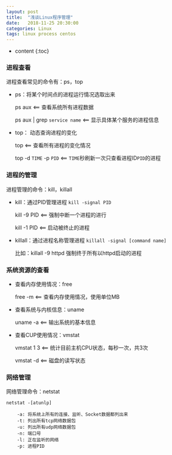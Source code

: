 ```yaml
---
layout: post
title:  "浅谈Linux程序管理"
date:   2018-11-25 20:30:00
categories: Linux
tags: linux process centos
---
```


* content
{:toc}

### 进程查看

进程查看常见的命令有：ps，top

* ps：将某个时间点的进程运行情况选取出来

    ps aux  <== 查看系统所有进程数据
        
    ps aux | grep `service name`   <== 显示具体某个服务的进程信息
    
* top： 动态查询进程的变化

    top   <==  查看所有进程的变化情况
    
    top -d `TIME` -p `PID`   <== `TIME`秒刷新一次只查看进程ID`PID`的进程
    
### 进程的管理

进程管理的命令：kill，killall

* kill：通过PID管理进程 `kill -signal PID`

    kill -9 PID  <== 强制中断一个进程的进行
    
    kill -1 PID  <== 启动被终止的进程
    
*  killall：通过进程名称管理进程 `killall -signal [command name]`
    
    比如：killall -9 httpd   强制终于所有以httpd启动的进程
    
### 系统资源的查看

* 查看内存使用情况：free
    
    free -m  <== 查看内存使用情况，使用单位MB
    
* 查看系统与内核信息：uname

    uname -a  <== 输出系统的基本信息
    
* 查看CUP使用情况：vmstat

    vmstat 1 3  <== 统计目前主机CPU状态，每秒一次，共3次
    
    vmstat -d <== 磁盘的读写状态
    
### 网络管理

网络管理命令：netstat

    netstat -[atunlp]
    
        -a: 将系统上所有的连接、监听、Socket数据都列出来
        -t: 列出所有tcp网络数据包
        -u: 列出所有udp网络数据包
        -n: 端口号
        -l: 正在监听的网络
        -p: 进程PID
        
        



    
    

    




